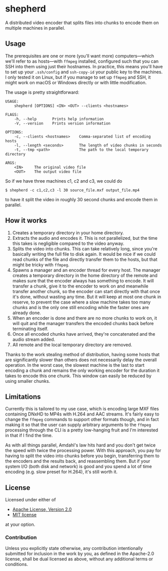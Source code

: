 # shepherd

<!-- cargo-sync-readme start -->

A distributed video encoder that splits files into chunks to encode them on
multiple machines in parallel.

## Usage

The prerequisites are one or more (you'll want more) computers—which we'll
refer to as hosts—with `ffmpeg` installed, configured such that you can SSH
into them using just their hostnames. In practice, this means you'll have
to set up your `.ssh/config` and `ssh-copy-id` your public key to the
machines. I only tested it on Linux, but if you manage to set up `ffmpeg`
and SSH, it might work on macOS or Windows directly or with little
modification.

The usage is pretty straightforward:
```text
USAGE:
    shepherd [OPTIONS] <IN> <OUT> --clients <hostnames>

FLAGS:
    -h, --help       Prints help information
    -V, --version    Prints version information

OPTIONS:
    -c, --clients <hostnames>    Comma-separated list of encoding hosts
    -l, --length <seconds>       The length of video chunks in seconds
    -t, --tmp <path>             The path to the local temporary directory

ARGS:
    <IN>     The original video file
    <OUT>    The output video file
```

So if we have three machines c1, c2 and c3, we could do
```console
$ shepherd -c c1,c2,c3 -l 30 source_file.mxf output_file.mp4
```
to have it split the video in roughly 30 second chunks and encode them in
parallel.

## How it works

1. Creates a temporary directory in your home directory.
2. Extracts the audio and encodes it. This is not parallelized, but the
   time this takes is negligible compared to the video anyway.
3. Splits the video into chunks. This can take relatively long, since
   you're basically writing the full file to disk again. It would be nice
   if we could read chunks of the file and directly transfer them to the
   hosts, but that might be tricky with `ffmpeg`.
4. Spawns a manager and an encoder thread for every host. The manager
   creates a temporary directory in the home directory of the remote and
   makes sure that the encoder always has something to encode. It will
   transfer a chunk, give it to the encoder to work on and meanwhile
   transfer another chunk, so the encoder can start directly with that once
   it's done, without wasting any time. But it will keep at most one chunk
   in reserve, to prevent the case where a slow machine takes too many
   chunks and is the only one still encoding while the faster ones are
   already done.
5. When an encoder is done and there are no more chunks to work on, it will
   quit and the manager transfers the encoded chunks back before
   terminating itself.
6. Once all encoded chunks have arrived, they're concatenated and the audio
   stream added.
7. All remote and the local temporary directory are removed.

Thanks to the work stealing method of distribution, having some hosts that
are significantly slower than others does not necessarily delay the overall
operation. In the worst case, the slowest machine is the last to start
encoding a chunk and remains the only working encoder for the duration it
takes to encode this one chunk. This window can easily be reduced by using
smaller chunks.

## Limitations

Currently this is tailored to my use case, which is encoding large MXF
files containing DNxHD to MP4s with H.264 and AAC streams. It's fairly easy
to change the `ffmpeg` commands to support other formats though, and in
fact making it so that the user can supply arbitrary arguments to the
`ffmpeg` processing through the CLI is a pretty low-hanging fruit and I'm
interested in that if I find the time.

As with all things parallel, Amdahl's law hits hard and you don't get twice
the speed with twice the processing power. With this approach, you pay for
having to split the video into chunks before you begin, transferring them
to the encoders and the results back, and reassembling them. But if your
system I/O (both disk and network) is good and you spend a lot of time
encoding (e.g. slow preset for H.264), it's still worth it.

<!-- cargo-sync-readme end -->

## License
Licensed under either of

 * [Apache License, Version 2.0](LICENSE-APACHE)
 * [MIT license](LICENSE-MIT)

at your option.

### Contribution

Unless you explicitly state otherwise, any contribution intentionally submitted
for inclusion in the work by you, as defined in the Apache-2.0 license, shall
be dual licensed as above, without any additional terms or conditions.
